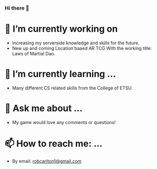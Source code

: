 ### Hi there 👋

<!--
**DonCarltons/DonCarltons** is a ✨ _special_ ✨ repository because its `README.md` (this file) appears on your GitHub profile.

Here are some ideas to get you started:


- 👯 I’m looking to collaborate on ...
- 🤔 I’m looking for help with ...
- 😄 Pronouns: ...
- ⚡ Fun fact: ...
-->
# 🔭 I’m currently working on 
- Increasing my serverside knowledge and skills for the future.
- New up and coming Location baaed AR TCG With the working title: Laws of Martial Dao.
# 🌱 I’m currently learning ...
- Many different CS related skills from the College of ETSU.
# 💬 Ask me about ...
- My game would love any comments or questions!
# 📫 How to reach me: ...
- By email: robcarlton1@gmail.com
